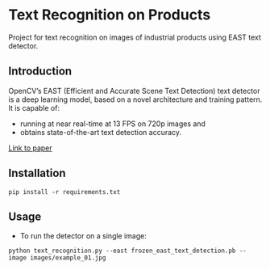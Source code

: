 # Text Recognition on Products
Project for text recognition on images of industrial products using EAST text detector.

## Introduction
OpenCV’s EAST (Efficient and Accurate Scene Text Detection) text detector is a deep learning model, based on a novel architecture and training pattern. It is capable of:

- running at near real-time at 13 FPS on 720p images and
- obtains state-of-the-art text detection accuracy.

[Link to paper](https://arxiv.org/pdf/1704.03155.pdf)

## Installation
`pip install -r requirements.txt`

## Usage
- To run the detector on a single image:

 `python text_recognition.py --east frozen_east_text_detection.pb --image images/example_01.jpg`
